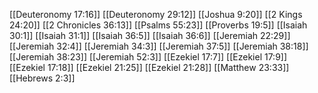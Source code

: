 [[Deuteronomy 17:16]]
[[Deuteronomy 29:12]]
[[Joshua 9:20]]
[[2 Kings 24:20]]
[[2 Chronicles 36:13]]
[[Psalms 55:23]]
[[Proverbs 19:5]]
[[Isaiah 30:1]]
[[Isaiah 31:1]]
[[Isaiah 36:5]]
[[Isaiah 36:6]]
[[Jeremiah 22:29]]
[[Jeremiah 32:4]]
[[Jeremiah 34:3]]
[[Jeremiah 37:5]]
[[Jeremiah 38:18]]
[[Jeremiah 38:23]]
[[Jeremiah 52:3]]
[[Ezekiel 17:7]]
[[Ezekiel 17:9]]
[[Ezekiel 17:18]]
[[Ezekiel 21:25]]
[[Ezekiel 21:28]]
[[Matthew 23:33]]
[[Hebrews 2:3]]
